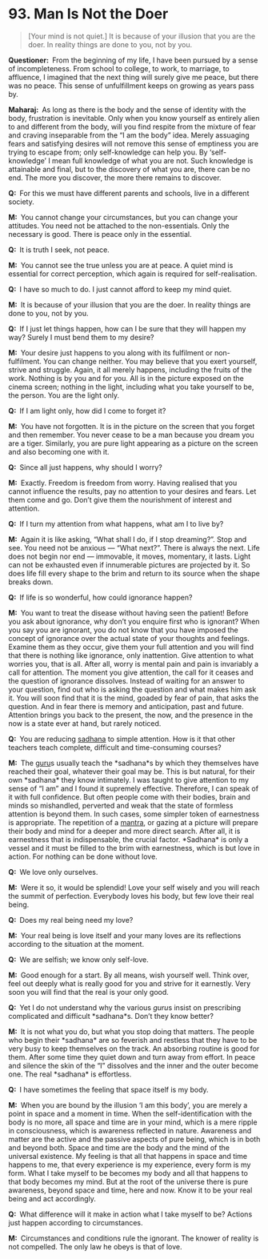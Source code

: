 # 93. Man Is Not the Doer

>[Your mind is not quiet.] It is because of your illusion that you are the doer. In reality things are done to you, not by you.</p>

<p><b>Questioner:</b> From the beginning of my life, I have been pursued by a sense of incompleteness. From 
school to college, to work, to marriage, to affluence, I imagined that the next thing will surely give 
me peace, but there was no peace. This sense of unfulfillment keeps on growing as years pass by.</p>

<p><b>Maharaj:</b> As long as there is the body and the sense of identity with the body, frustration is 
inevitable. Only when you know yourself as entirely alien to and different from the body, will you find 
respite from the mixture of fear and craving inseparable from the “I am the body” idea. Merely 
assuaging fears and satisfying desires will not remove this sense of emptiness you are trying to 
escape from; only self-knowledge can help you. By ‘self-knowledge’ I mean full knowledge of what 
you are not. Such knowledge is attainable and final, but to the discovery of what you are, there can 
be no end. The more you discover, the more there remains to discover.</p>

<p><b>Q:</b> For this we must have different parents and schools, live in a different society.</p>

<p><b>M:</b> You cannot change your circumstances, but you can change your attitudes. You need not be 
attached to the non-essentials. Only the necessary is good. There is peace only in the essential.</p>

<p><b>Q:</b> It is truth I seek, not peace.</p>

<p><b>M:</b> You cannot see the true unless you are at peace. A quiet mind is essential for correct perception, 
which again is required for self-realisation.</p>

<p><b>Q:</b> I have so much to do. I just cannot afford to keep my mind quiet.</p>

<p><b>M:</b> It is because of your illusion that you are the doer. In reality things are done to you, not by you.</p>

<p><b>Q:</b> If I just let things happen, how can I be sure that they will happen my way? Surely I must bend 
them to my desire?</p>

<p><b>M:</b> Your desire just happens to you along with its fulfilment or non-fulfilment. You can change 
neither. You may believe that you exert yourself, strive and struggle. Again, it all merely happens, 
including the fruits of the work. Nothing is by you and for you. All is in the picture exposed on the 
cinema screen; nothing in the light, including what you take yourself to be, the person. You are the 
light only.</p>

<p><b>Q:</b> If I am light only, how did I come to forget it?</p>

<p><b>M:</b> You have not forgotten. It is in the picture on the screen that you forget and then remember. 
You never cease to be a man because you dream you are a tiger. Similarly, you are pure light 
appearing as a picture on the screen and also becoming one with it.</p>

<p><b>Q:</b> Since all just happens, why should I worry?</p>

<p><b>M:</b> Exactly. Freedom is freedom from worry. Having realised that you cannot influence the results, 
pay no attention to your desires and fears. Let them come and go. Don’t give them the nourishment 
of interest and attention.</p>

<p><b>Q:</b> If I turn my attention from what happens, what am I to live by?</p>

<p><b>M:</b> Again it is like asking, “What shall I do, if I stop dreaming?”. Stop and see. You need not be 
anxious — “What next?”. There is always the next. Life does not begin nor end — immovable, it moves, 
momentary, it lasts. Light can not be exhausted even if innumerable pictures are projected by it. 
So does life fill every shape to the brim and return to its source when the shape breaks down.</p>

<p><b>Q:</b> If life is so wonderful, how could ignorance happen?</p>

<p><b>M:</b> You want to treat the disease without having seen the patient! Before you ask about ignorance, 
why don’t you enquire first who is ignorant? When you say you are ignorant, you do not know 
that you have imposed the concept of ignorance over the actual state of your thoughts and feelings. 
Examine them as they occur, give them your full attention and you will find that there is nothing like 
ignorance, only inattention. Give attention to what worries you, that is all. After all, worry is mental 
pain and pain is invariably a call for attention. The moment you give attention, the call for it ceases 
and the question of ignorance dissolves. Instead of waiting for an answer to your question, find out 
who is asking the question and what makes him ask it. You will soon find that it is the mind, goaded 
by fear of pain, that asks the question. And in fear there is memory and anticipation, past and 
future. Attention brings you back to the present, the now, and the presence in the now is a state 
ever at hand, but rarely noticed.</p>

<p><b>Q:</b> You are reducing <a href="The practice which produces success, <em>siddhi</em>.">sadhana</a> to simple attention. How is it that other teachers teach complete, 
difficult and time-consuming courses?</p>

<p><b>M:</b> The <a href="Spiritual teacher, preceptor.">guru</a>s usually teach the *sadhana*s by which they themselves have reached their goal, 
whatever their goal may be. This is but natural, for their own *sadhana* they know intimately. I was 
taught to give attention to my sense of “I am” and I found it supremely effective. Therefore, I can 
speak of it with full confidence. But often people come with their bodies, brain and minds so 
mishandled, perverted and weak that the state of formless attention is beyond them. In such cases, 
some simpler token of earnestness is appropriate. The repetition of a <a href="Incantation, hymn, an instrument of thought, ideal sounds visualised as letters and vocalised as syllables. A <em>mantra</em> is a group of words whose constant repetition produces specific results.">mantra</a>, or gazing at a picture 
will prepare their body and mind for a deeper and more direct search. After all, it is earnestness that 
is indispensable, the crucial factor. *Sadhana* is only a vessel and it must be filled to the brim with 
earnestness, which is but love in action. For nothing can be done without love.</p>

<p><b>Q:</b> We love only ourselves.</p>

<p><b>M:</b> Were it so, it would be splendid! Love your self wisely and you will reach the summit of perfection. Everybody loves his body, but few love their real being.</p>

<p><b>Q:</b> Does my real being need my love?</p>

<p><b>M:</b> Your real being is love itself and your many loves are its reflections according to the situation at 
the moment.</p>

<p><b>Q:</b> We are selfish; we know only self-love.</p>

<p><b>M:</b> Good enough for a start. By all means, wish yourself well. Think over, feel out deeply what is 
really good for you and strive for it earnestly. Very soon you will find that the real is your only good.</p>

<p><b>Q:</b> Yet I do not understand why the various <i>guru</i>s insist on prescribing complicated and difficult 
*sadhana*s. Don’t they know better?</p>

<p><b>M:</b> It is not what you do, but what you stop doing that matters. The people who begin their *sadhana* 
are so feverish and restless that they have to be very busy to keep themselves on the track. An 
absorbing routine is good for them. After some time they quiet down and turn away from effort. In 
peace and silence the skin of the “I” dissolves and the inner and the outer become one. The real 
*sadhana* is effortless.</p>

<p><b>Q:</b> I have sometimes the feeling that space itself is my body.</p>

<p><b>M:</b> When you are bound by the illusion ‘I am this body’, you are merely a point in space and a 
moment in time. When the self-identification with the body is no more, all space and time are in your 
mind, which is a mere ripple in consciousness, which is awareness reflected in nature. Awareness 
and matter are the active and the passive aspects of pure being, which is in both and beyond both. 
Space and time are the body and the mind of the universal existence. My feeling is that all that 
happens in space and time happens to me, that every experience is my experience, every form is 
my form. What I take myself to be becomes my body and all that happens to that body becomes 
my mind. But at the root of the universe there is pure awareness, beyond space and time, here and 
now. Know it to be your real being and act accordingly.</p>

<p><b>Q:</b> What difference will it make in action what I take myself to be? Actions just happen according to
circumstances.</p>

<p><b>M:</b> Circumstances and conditions rule the ignorant. The knower of reality is not compelled. The 
only law he obeys is that of love.


<script>
export default {
  props: ["slot-key"],
  mounted () {
    tippy("[href]", {allowHTML: true});
  }
}
</script>